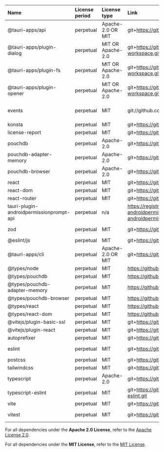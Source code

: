 | Name                                     | License period | License type      | Link                                                                                                                     | Comment  | Installed version | Author                                                          |
| :--------------------------------------- | :------------- | :---------------- | :----------------------------------------------------------------------------------------------------------------------- | :------- | :---------------- | :-------------------------------------------------------------- |
| @tauri-apps/api                          | perpetual      | Apache-2.0 OR MIT | git+https://github.com/tauri-apps/tauri.git                                                                              | 2.4.0    | 2.3.0             | n/a                                                             |
| @tauri-apps/plugin-dialog                | perpetual      | MIT OR Apache-2.0 | git+https://github.com/tauri-apps/plugins-workspace.git                                                                  | 2.2.0    | 2.2.0             | n/a                                                             |
| @tauri-apps/plugin-fs                    | perpetual      | MIT OR Apache-2.0 | git+https://github.com/tauri-apps/plugins-workspace.git                                                                  | 2.2.0    | 2.2.0             | n/a                                                             |
| @tauri-apps/plugin-opener                | perpetual      | MIT OR Apache-2.0 | git+https://github.com/tauri-apps/plugins-workspace.git                                                                  | 2.2.6    | 2.2.6             | n/a                                                             |
| events                                   | perpetual      | MIT               | git://github.com/Gozala/events.git                                                                                       | 3.3.0    | 3.3.0             | Irakli Gozalishvili <rfobic@gmail.com> (http://jeditoolkit.com) |
| konsta                                   | perpetual      | MIT               | git+https://github.com/konstaui/konsta.git                                                                               | 4.0.1    | 4.0.1             | Vladimir Kharlampidi                                            |
| license-report                           | perpetual      | MIT               | git+https://github.com/kessler/license-report.git                                                                        | 6.7.2    | 6.7.2             | Yaniv Kessler                                                   |
| pouchdb                                  | perpetual      | Apache-2.0        | git+https://github.com/pouchdb/pouchdb.git                                                                               | 9.0.0    | 9.0.0             | Dale Harvey <dale@arandomurl.com>                               |
| pouchdb-adapter-memory                   | perpetual      | Apache-2.0        | git+https://github.com/pouchdb/pouchdb.git                                                                               | 9.0.0    | 9.0.0             | Dale Harvey <dale@arandomurl.com>                               |
| pouchdb-browser                          | perpetual      | Apache-2.0        | git+https://github.com/pouchdb/pouchdb.git                                                                               | 9.0.0    | 9.0.0             | Dale Harvey <dale@arandomurl.com>                               |
| react                                    | perpetual      | MIT               | git+https://github.com/facebook/react.git                                                                                | 18.3.1   | 18.3.1            | n/a                                                             |
| react-dom                                | perpetual      | MIT               | git+https://github.com/facebook/react.git                                                                                | 18.3.1   | 18.3.1            | n/a                                                             |
| react-router                             | perpetual      | MIT               | git+https://github.com/remix-run/react-router.git                                                                        | 7.4.0    | 7.3.0             | Remix Software <hello@remix.run>                                |
| tauri-plugin-androidpermissionprompt-api | perpetual      | n/a               | https://registry.npmjs.org/tauri-plugin-androidpermissionprompt-api/-/tauri-plugin-androidpermissionprompt-api-0.1.1.tgz | 0.1.1    | 0.1.1             | You                                                             |
| zod                                      | perpetual      | MIT               | git+https://github.com/colinhacks/zod.git                                                                                | 3.24.2   | 3.24.2            | Colin McDonnell <colin@colinhacks.com>                          |
| @eslint/js                               | perpetual      | MIT               | git+https://github.com/eslint/eslint.git                                                                                 | 9.23.0   | 9.22.0            | n/a                                                             |
| @tauri-apps/cli                          | perpetual      | Apache-2.0 OR MIT | git+https://github.com/tauri-apps/tauri.git                                                                              | 2.4.0    | 2.3.1             | n/a                                                             |
| @types/node                              | perpetual      | MIT               | https://github.com/DefinitelyTyped/DefinitelyTyped.git                                                                   | 22.13.11 | 22.13.10          | n/a                                                             |
| @types/pouchdb                           | perpetual      | MIT               | https://github.com/DefinitelyTyped/DefinitelyTyped.git                                                                   | 6.4.2    | 6.4.2             | n/a                                                             |
| @types/pouchdb-adapter-memory            | perpetual      | MIT               | https://github.com/DefinitelyTyped/DefinitelyTyped.git                                                                   | 6.1.6    | 6.1.6             | n/a                                                             |
| @types/pouchdb-browser                   | perpetual      | MIT               | https://github.com/DefinitelyTyped/DefinitelyTyped.git                                                                   | 6.1.5    | 6.1.5             | n/a                                                             |
| @types/react                             | perpetual      | MIT               | https://github.com/DefinitelyTyped/DefinitelyTyped.git                                                                   | 18.3.19  | 18.3.18           | n/a                                                             |
| @types/react-dom                         | perpetual      | MIT               | https://github.com/DefinitelyTyped/DefinitelyTyped.git                                                                   | 18.3.5   | 18.3.5            | n/a                                                             |
| @vitejs/plugin-basic-ssl                 | perpetual      | MIT               | git+https://github.com/vitejs/vite-plugin-basic-ssl.git                                                                  | 2.0.0    | 2.0.0             | Evan You and Vite Contributors                                  |
| @vitejs/plugin-react                     | perpetual      | MIT               | git+https://github.com/vitejs/vite-plugin-react.git                                                                      | 4.3.4    | 4.3.4             | Evan You                                                        |
| autoprefixer                             | perpetual      | MIT               | git+https://github.com/postcss/autoprefixer.git                                                                          | 10.4.21  | 10.4.21           | Andrey Sitnik <andrey@sitnik.ru>                                |
| eslint                                   | perpetual      | MIT               | git+https://github.com/eslint/eslint.git                                                                                 | 9.23.0   | 9.22.0            | Nicholas C. Zakas <nicholas+npm@nczconsulting.com>              |
| postcss                                  | perpetual      | MIT               | git+https://github.com/postcss/postcss.git                                                                               | 8.5.3    | 8.5.3             | Andrey Sitnik <andrey@sitnik.ru>                                |
| tailwindcss                              | perpetual      | MIT               | git+https://github.com/tailwindlabs/tailwindcss.git                                                                      | 3.4.17   | 3.4.17            | n/a                                                             |
| typescript                               | perpetual      | Apache-2.0        | git+https://github.com/microsoft/TypeScript.git                                                                          | 5.8.2    | 5.8.2             | Microsoft Corp.                                                 |
| typescript-eslint                        | perpetual      | MIT               | git+https://github.com/typescript-eslint/typescript-eslint.git                                                           | 8.27.0   | 8.26.1            | n/a                                                             |
| vite                                     | perpetual      | MIT               | git+https://github.com/vitejs/vite.git                                                                                   | 6.2.2    | 6.2.1             | Evan You                                                        |
| vitest                                   | perpetual      | MIT               | git+https://github.com/vitest-dev/vitest.git                                                                             | 3.0.9    | 3.0.9             | Anthony Fu <anthonyfu117@hotmail.com>                           |

For all dependencies under the **Apache 2.0 License**, refer to the [Apache License 2.0](https://www.apache.org/licenses/LICENSE-2.0).

For all dependencies under the **MIT License**, refer to the [MIT License](https://opensource.org/license/MIT).

